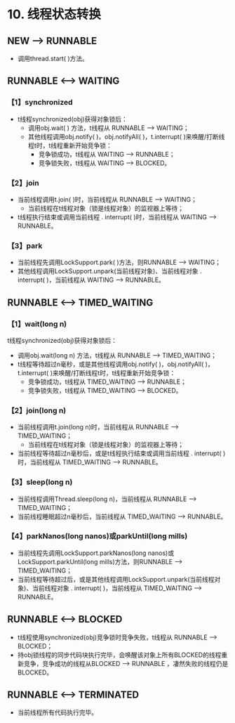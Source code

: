 # 10. 线程状态转换

## NEW --> RUNNABLE

- 调用thread.start( )方法。

## RUNNABLE <--> WAITING

### 【1】synchronized

- t线程synchronized(obj)获得对象锁后：
  - 调用obj.wait( ) 方法，t线程从 RUNNABLE  --> WAITING；
  - 其他线程调用obj.notify( )，obj.notifyAll( )，t.interrupt( )来唤醒/打断线程t时，t线程重新开始竞争锁：
    - 竞争锁成功，t线程从 WAITING --> RUNNABLE；
    - 竞争锁失败，t线程从 WAITING --> BLOCKED。

### 【2】join

- 当前线程调用t.join( )时，当前线程从 RUNNABLE  --> WAITING；
  - 当前线程在t线程对象（锁是线程对象）的监视器上等待；
- t线程执行结束或调用当前线程 . interrupt( )时，当前线程从 WAITING --> RUNNABLE。

### 【3】park

- 当前线程先调用LockSupport.park( )方法，则RUNNABLE  --> WAITING；
- 其他线程调用LockSupport.unpark(当前线程对象)、当前线程对象 . interrupt( )，当前线程从 WAITING --> RUNNABLE。

## RUNNABLE <--> TIMED_WAITING

### 【1】wait(long n)

t线程synchronized(obj)获得对象锁后：

- 调用obj.wait(long n) 方法，t线程从 RUNNABLE  --> TIMED_WAITING；
- t线程等待超过n毫秒，或是其他线程调用obj.notify( )，obj.notifyAll( )，t.interrupt( )来唤醒/打断线程t时，t线程重新开始竞争锁：
  - 竞争锁成功，t线程从 TIMED_WAITING --> RUNNABLE；
  - 竞争锁失败，t线程从 TIMED_WAITING --> BLOCKED。

### 【2】join(long n)

- 当前线程调用t.join(long n)时，当前线程从 RUNNABLE  --> TIMED_WAITING；
  - 当前线程在t线程对象（锁是线程对象）的监视器上等待；
- 当前线程等待超过n毫秒后，或是t线程执行结束或调用当前线程 . interrupt( )时，当前线程从 TIMED_WAITING --> RUNNABLE。

### 【3】sleep(long n)

- 当前线程调用Thread.sleep(long n)，当前线程从 RUNNABLE  --> TIMED_WAITING；
- 当前线程睡眠超过n毫秒后，当前线程从 TIMED_WAITING --> RUNNABLE。

### 【4】parkNanos(long nanos)或parkUntil(long mills)

- 当前线程先调用LockSupport.parkNanos(long nanos)或LockSupport.parkUntil(long mills)方法，则RUNNABLE  --> TIMED_WAITING；
- 当前线程等待超过后，或是其他线程调用LockSupport.unpark(当前线程对象)、当前线程对象 . interrupt( )，当前线程从 TIMED_WAITING --> RUNNABLE。

## RUNNABLE <--> BLOCKED

- t线程使用synchronized(obj)竞争锁时竞争失败，t线程从 RUNNABLE --> BLOCKED；
- 持obj锁线程的同步代码块执行完毕，会唤醒该对象上所有BLOCKED的线程重新竞争，竞争成功的线程从BLOCKED --> RUNNABLE ，凄然失败的线程仍是BLOCKED。

## RUNNABLE <--> TERMINATED

- 当前线程所有代码执行完毕。